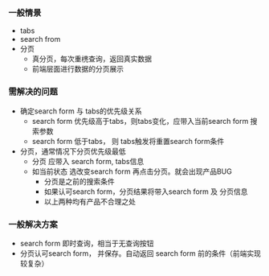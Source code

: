 ### 一般情景
+ tabs
+ search from
+ 分页
    + 真分页，每次重橷查询，返回真实数据
    + 前端层面进行数据的分页展示
    
### 需解决的问题
+ 确定search form 与 tabs的优先级关系
    + search form 优先级高于tabs，则tabs变化，应带入当前search form 搜索参数
    + search form 低于tabs， 则 tabs触发将重置search form条件
+ 分页，通常情况下分页优先级最低
    + 分页 应带入 search form, tabs信息
    + 如当前状态 选改变search form 再点击分页。就会出现产品BUG
        + 分页是之前的搜索条件
        + 如果认可search form，分页结果将带入search form 及 分页信息
        + 以上两种均有产品不合理之处

### 一般解决方案
+ search form 即时查询，相当于无查询按钮
+ 分页认可search form， 并保存。自动返回 search form 前的条件（前端实现较复杂）